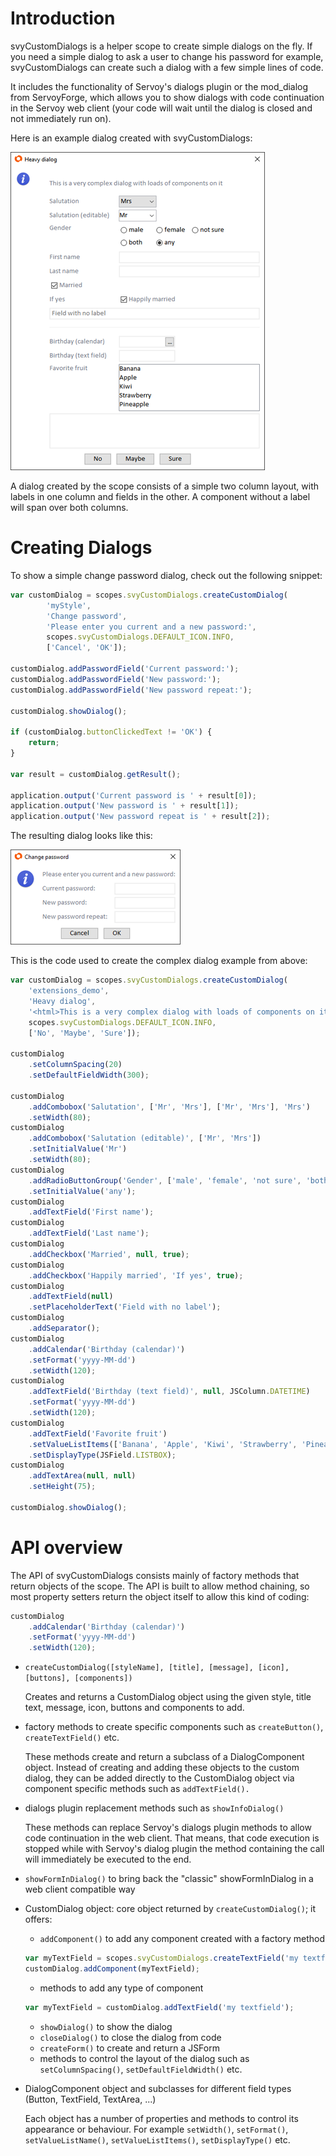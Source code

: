 # Introduction
svyCustomDialogs is a helper scope to create simple dialogs on the fly. If you need a simple dialog to ask a user to change his password for example, svyCustomDialogs can create such a dialog with a few simple lines of code. 

It includes the functionality of Servoy's dialogs plugin or the mod_dialog from ServoyForge, which allows you to show dialogs with code continuation in the Servoy web client (your code will wait until the dialog is closed and not immediately run on).

Here is an example dialog created with svyCustomDialogs:

![Dialog example](svyCustomDialogs/images/svyCustomDialogs_1.png)

A dialog created by the scope consists of a simple two column layout, with labels in one column and fields in the other. A component without a label will span over both columns. 

# Creating Dialogs
To show a simple change password dialog, check out the following snippet:
```javascript
var customDialog = scopes.svyCustomDialogs.createCustomDialog(
		'myStyle',
		'Change password',
		'Please enter you current and a new password:',
		scopes.svyCustomDialogs.DEFAULT_ICON.INFO,
		['Cancel', 'OK']);
	
customDialog.addPasswordField('Current password:');
customDialog.addPasswordField('New password:');
customDialog.addPasswordField('New password repeat:');
	
customDialog.showDialog();
	
if (customDialog.buttonClickedText != 'OK') {
	return;
}
	
var result = customDialog.getResult();
	
application.output('Current password is ' + result[0]);
application.output('New password is ' + result[1]);
application.output('New password repeat is ' + result[2]);
```

The resulting dialog looks like this:

![Dialog example](svyCustomDialogs/images/svyCustomDialogs_2.png)

This is the code used to create the complex dialog example from above:

```javascript
var customDialog = scopes.svyCustomDialogs.createCustomDialog(
	'extensions_demo',
	'Heavy dialog',
	'<html>This is a very complex dialog with loads of components on it<br>',
	scopes.svyCustomDialogs.DEFAULT_ICON.INFO,
	['No', 'Maybe', 'Sure']);

customDialog
	.setColumnSpacing(20)
	.setDefaultFieldWidth(300);

customDialog
	.addCombobox('Salutation', ['Mr', 'Mrs'], ['Mr', 'Mrs'], 'Mrs')
	.setWidth(80);
customDialog
	.addCombobox('Salutation (editable)', ['Mr', 'Mrs'])
	.setInitialValue('Mr')
	.setWidth(80);
customDialog
	.addRadioButtonGroup('Gender', ['male', 'female', 'not sure', 'both', 'any'])
	.setInitialValue('any');
customDialog
	.addTextField('First name');
customDialog
	.addTextField('Last name');
customDialog
	.addCheckbox('Married', null, true);
customDialog
	.addCheckbox('Happily married', 'If yes', true);
customDialog
	.addTextField(null)
	.setPlaceholderText('Field with no label');
customDialog
	.addSeparator();
customDialog
	.addCalendar('Birthday (calendar)')
	.setFormat('yyyy-MM-dd')
	.setWidth(120);
customDialog
	.addTextField('Birthday (text field)', null, JSColumn.DATETIME)
	.setFormat('yyyy-MM-dd')
	.setWidth(120);
customDialog
	.addTextField('Favorite fruit')
	.setValueListItems(['Banana', 'Apple', 'Kiwi', 'Strawberry', 'Pineapple'])
	.setDisplayType(JSField.LISTBOX);
customDialog
	.addTextArea(null, null)
	.setHeight(75);

customDialog.showDialog();
```

# API overview

The API of svyCustomDialogs consists mainly of factory methods that return objects of the scope. The API is built to allow method chaining, so most property setters return the object itself to allow this kind of coding:
```javascript
customDialog
	.addCalendar('Birthday (calendar)')
	.setFormat('yyyy-MM-dd')
	.setWidth(120);
```

* `createCustomDialog([styleName], [title], [message], [icon], [buttons], [components])`

  Creates and returns a CustomDialog object using the given style, title text, message, icon, buttons and components to    add.

* factory methods to create specific components such as `createButton()`, `createTextField()` etc.

  These methods create and return a subclass of a DialogComponent object. Instead of creating and adding these objects to the custom dialog, they can be added directly to the CustomDialog object via component specific methods such as `addTextField().`

* dialogs plugin replacement methods such as `showInfoDialog()`

  These methods can replace Servoy's dialogs plugin methods to allow code continuation in the web client. That means, that code execution is stopped while with Servoy's dialog plugin the method containing the call will immediately be executed to the end.

* `showFormInDialog()` to bring back the "classic" showFormInDialog in a web client compatible way

* CustomDialog object: core object returned by `createCustomDialog()`; it offers:

  * `addComponent()` to add any component created with a factory method
  ```javascript
  var myTextField = scopes.svyCustomDialogs.createTextField('my textfield');
  customDialog.addComponent(myTextField);
  ```
  * methods to add any type of component
  ```javascript
  var myTextField = customDialog.addTextField('my textfield');
  ```
  * `showDialog()` to show the dialog
  * `closeDialog()` to close the dialog from code
  * `createForm()` to create and return a JSForm
  * methods to control the layout of the dialog such as `setColumnSpacing()`, `setDefaultFieldWidth()` etc.

* DialogComponent object and subclasses for different field types (Button, TextField, TextArea, ...)

  Each object has a number of properties and methods to control its appearance or behaviour. For example `setWidth()`, `setFormat()`, `setValueListName()`, `setValueListItems()`, `setDisplayType()` etc.